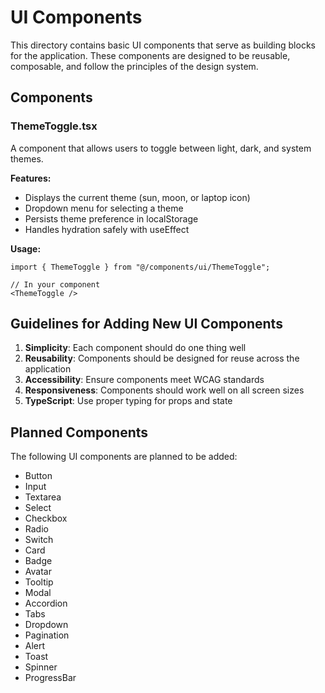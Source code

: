 # UI Components

This directory contains basic UI components that serve as building blocks for the application. These components are designed to be reusable, composable, and follow the principles of the design system.

## Components

### ThemeToggle.tsx
A component that allows users to toggle between light, dark, and system themes.

**Features:**
- Displays the current theme (sun, moon, or laptop icon)
- Dropdown menu for selecting a theme
- Persists theme preference in localStorage
- Handles hydration safely with useEffect

**Usage:**
```tsx
import { ThemeToggle } from "@/components/ui/ThemeToggle";

// In your component
<ThemeToggle />
```

## Guidelines for Adding New UI Components

1. **Simplicity**: Each component should do one thing well
2. **Reusability**: Components should be designed for reuse across the application
3. **Accessibility**: Ensure components meet WCAG standards
4. **Responsiveness**: Components should work well on all screen sizes
5. **TypeScript**: Use proper typing for props and state

## Planned Components

The following UI components are planned to be added:
- Button
- Input
- Textarea
- Select
- Checkbox
- Radio
- Switch
- Card
- Badge
- Avatar
- Tooltip
- Modal
- Accordion
- Tabs
- Dropdown
- Pagination
- Alert
- Toast
- Spinner
- ProgressBar
